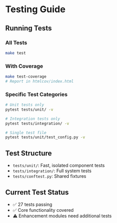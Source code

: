 # Testing Guide

## Running Tests

### All Tests
```bash
make test
```

### With Coverage
```bash
make test-coverage
# Report in htmlcov/index.html
```

### Specific Test Categories
```bash
# Unit tests only
pytest tests/unit/ -v

# Integration tests only
pytest tests/integration/ -v

# Single test file
pytest tests/unit/test_config.py -v
```

## Test Structure
- `tests/unit/`: Fast, isolated component tests
- `tests/integration/`: Full system tests
- `tests/conftest.py`: Shared fixtures

## Current Test Status
- ✅ 27 tests passing
- ✅ Core functionality covered
- ⚠️ Enhancement modules need additional tests
